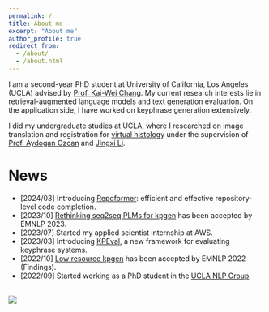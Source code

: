 ```yaml
---
permalink: /
title: About me
excerpt: "About me"
author_profile: true
redirect_from: 
  - /about/
  - /about.html
---
```


I am a second-year PhD student at University of California, Los Angeles (UCLA) advised by [Prof. Kai-Wei Chang](http://web.cs.ucla.edu/~kwchang/). My current research interests lie in retrieval-augmented language models and text generation evaluation. On the application side, I have worked on keyphrase generation extensively.

I did my undergraduate studies at UCLA, where I researched on image translation and registration for [virtual histology](https://www.nature.com/articles/s41377-021-00674-8) under the supervision of [Prof. Aydogan Ozcan](https://www.ee.ucla.edu/aydogan-ozcan/) and [Jingxi Li](https://sites.google.com/view/ljxi). 

News
====
* [2024/03] Introducing [Repoformer](https://repoformer.github.io/): efficient and effective repository-level code completion.
* [2023/10] [Rethinking seq2seq PLMs for kpgen](https://arxiv.org/abs/2310.06374) has been accepted by EMNLP 2023.
* [2023/07] Started my applied scientist internship at AWS.
* [2023/03] Introducing [KPEval](https://arxiv.org/abs/2303.15422), a new framework for evaluating keyphrase systems.
* [2022/10] [Low resource kpgen](https://aclanthology.org/2022.findings-emnlp.49/) has been accepted by EMNLP 2022 (Findings).
* [2022/09] Started working as a PhD student in the [UCLA NLP Group](http://web.cs.ucla.edu/~kwchang/members/).

<br />
<a href="https://clustrmaps.com/site/1bw2e" title="Visit tracker"><img src="//www.clustrmaps.com/map_v2.png?d=YEXbU0ztNHSLCXRZZYQ1EhkrUToe0dYoB34LhCgU-xU&cl=ffffff"></a>
